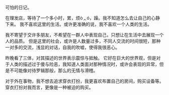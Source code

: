 可怕的日记。

在理发店，等待了一个多小时，累，烦òᆺó，躁。我不知道怎么去让自己的心静下来。
我不喜欢这里的生活。或许更准确的说，我不喜欢一个人类的生活。

我不寄望于交许多朋友，不希望在一群人中表现自己，只想让在生活中去展现一个人的品质。
但是这里的社会，或许是人数量过多，不同人交流的时间很短，那种一对多的交流，浅显的对话，自我的吹嘘，使得我很恶心。

昨晚看了三体，对其描述的世界表示震惊与抵触。
它好在巨大的世界观，但是对于人类的描述过于傻与险恶，我知道人类面对那种情况时，或许会表现的异常，但是不可能像对待罗辑那般，那么的无情与滑稽。

对于外在事物，我不想去追求穿衣打扮，我更喜欢布置自己的房间，购买设备等。穿衣打扮对我而言，更像是一种被迫的购买。
